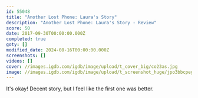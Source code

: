 ```yaml
---
id: 55048
title: "Another Lost Phone: Laura's Story"
description: "Another Lost Phone: Laura's Story - Review"
score: 50
date: 2017-09-30T00:00:00.000Z
completed: true
goty: []
modified_date: 2024-08-16T00:00:00.000Z
screenshots: []
videos: []
cover: //images.igdb.com/igdb/image/upload/t_cover_big/co23as.jpg
image: //images.igdb.com/igdb/image/upload/t_screenshot_huge/jpo3bbcpegsimibwszm1.jpg
---
```

It's okay! Decent story, but I feel like the first one was better.